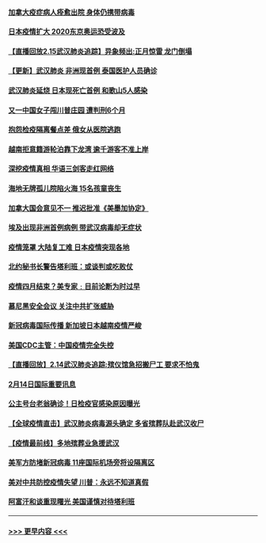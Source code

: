 #### [加拿大疫症病人痊愈出院 身体仍携带病毒](../pages/prog202/a102778061.md?t=02160102) 
#### [日本疫情扩大 2020东京奥运恐受波及](../pages/prog202/a102778049.md?t=02160102) 
#### [【直播回放2.15武汉肺炎追踪】异象频出:正月惊雷 龙门倒塌](../pages/prog202/a102777974.md?t=02160102) 
#### [【更新】武汉肺炎 非洲现首例 泰国医护人员确诊](../pages/prog202/a102770740.md?t=02160102) 
#### [武汉肺炎延烧 日本现死亡首例 和歌山5人感染](../pages/prog202/a102777815.md?t=02160102) 
#### [又一中国女子闯川普庄园 遭判刑6个月](../pages/prog202/a102777673.md?t=02160102) 
#### [抱怨检疫隔离餐点差 俄女从医院逃跑](../pages/prog202/a102777667.md?t=02160102) 
#### [越南拒意籍游轮泊靠下龙湾 逾千游客不准上岸](../pages/prog202/a102777646.md?t=02160102) 
#### [深挖疫情真相 华语三剑客走红网络](../pages/prog202/a102777624.md?t=02160102) 
#### [海地无牌孤儿院陷火海 15名孩童丧生](../pages/prog202/a102777620.md?t=02160102) 
#### [加拿大国会意见不一 推迟批准《美墨加协定》](../pages/prog202/a102777575.md?t=02160102) 
#### [埃及出现非洲首例病例 带武汉病毒却无症状](../pages/prog202/a102777559.md?t=02160102) 
#### [疫情笼罩 大陆复工难 日本疫情突现各地](../pages/prog202/a102777455.md?t=02160102) 
#### [北约秘书长警告塔利班：或谈判或吃败仗](../pages/prog202/a102777442.md?t=02160102) 
#### [疫情四月结束？美专家﹕目前论断为时过早](../pages/prog202/a102777248.md?t=02160102) 
#### [慕尼黑安全会议 关注中共扩张威胁](../pages/prog202/a102777254.md?t=02160102) 
#### [新冠病毒国际传播 新加坡日本越南疫情严峻](../pages/prog202/a102777245.md?t=02160102) 
#### [美国CDC主管：中国疫情完全失控](../pages/prog202/a102777236.md?t=02160102) 
#### [【直播回放】2.14武汉肺炎追踪:殡仪馆急招搬尸工 要求不怕鬼](../pages/prog202/a102777141.md?t=02160102) 
#### [2月14日国际重要讯息](../pages/prog202/a102777073.md?t=02160102) 
#### [公主号台老翁确诊！日检疫官感染原因曝光](../pages/prog202/a102777075.md?t=02160102) 
#### [【全球疫情直击】武汉肺炎病毒源头确定 多省殡葬队赴武汉收尸](../pages/prog202/a102777026.md?t=02160102) 
#### [【疫情最前线】多地殡葬业急援武汉](../pages/prog202/a102776986.md?t=02160102) 
#### [美军方防堵新冠病毒 11座国际机场旁将设隔离区](../pages/prog202/a102776870.md?t=02160102) 
#### [美对中共防控疫情失望 川普：永远不知道真假](../pages/prog202/a102776836.md?t=02160102) 
#### [阿富汗和谈重现曙光 美国谨慎对待塔利班](../pages/prog202/a102776748.md?t=02160102) 

----
#### [ >>> 更早内容 <<< ](../indexes/prog202-earlier.md)
